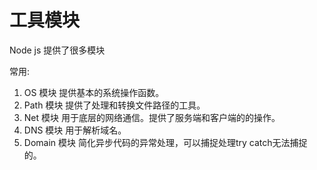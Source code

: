 # 工具模块

Node js 提供了很多模块

常用:

1. OS 模块
提供基本的系统操作函数。
2. Path 模块
提供了处理和转换文件路径的工具。
3. Net 模块
用于底层的网络通信。提供了服务端和客户端的的操作。
4. DNS 模块
用于解析域名。
5. Domain 模块
简化异步代码的异常处理，可以捕捉处理try catch无法捕捉的。
